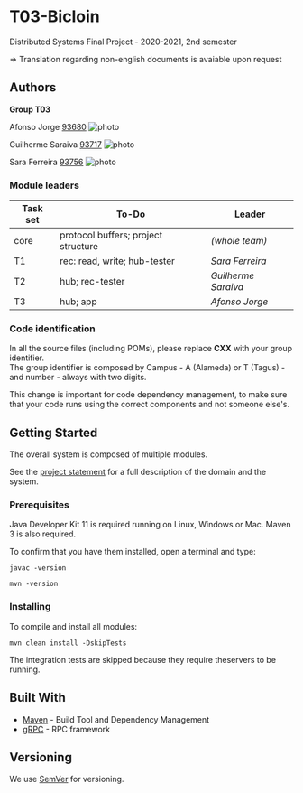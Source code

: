 # T03-Bicloin

Distributed Systems Final Project - 2020-2021, 2nd semester 

=> Translation regarding non-english documents is avaiable upon request 

## Authors

**Group T03**

Afonso Jorge [93680](afonso.jorge@tecnico.ulisboa.pt)
![photo](https://imgur.com/OYZWCHd.png)

Guilherme Saraiva [93717](guilherme.a.saraiva@tecnico.ulisboa.pt)
![photo](https://imgur.com/lOU6b7C.png)

Sara Ferreira [93756](sara.c.ferreira@tecnico.ulisboa.pt)
![photo](https://imgur.com/2oJnh8I.png)

### Module leaders

| Task set | To-Do                               | Leader              |
| ---------|-------------------------------------| --------------------|
| core     | protocol buffers; project structure | _(whole team)_      |
| T1       | rec: read, write; hub-tester        | _Sara Ferreira_     |
| T2       | hub; rec-tester                     | _Guilherme Saraiva_ |
| T3       | hub; app                            | _Afonso Jorge_      |


### Code identification

In all the source files (including POMs), please replace __CXX__ with your group identifier.  
The group identifier is composed by Campus - A (Alameda) or T (Tagus) - and number - always with two digits.

This change is important for code dependency management, to make sure that your code runs using the correct components and not someone else's.


## Getting Started

The overall system is composed of multiple modules.

See the [project statement](https://github.com/tecnico-distsys/Bicloin/blob/main/part1.md) for a full description of the domain and the system.

### Prerequisites

Java Developer Kit 11 is required running on Linux, Windows or Mac.
Maven 3 is also required.

To confirm that you have them installed, open a terminal and type:

```
javac -version

mvn -version
```

### Installing

To compile and install all modules:

```
mvn clean install -DskipTests
```

The integration tests are skipped because they require theservers to be running.


## Built With

* [Maven](https://maven.apache.org/) - Build Tool and Dependency Management
* [gRPC](https://grpc.io/) - RPC framework


## Versioning

We use [SemVer](http://semver.org/) for versioning. 
